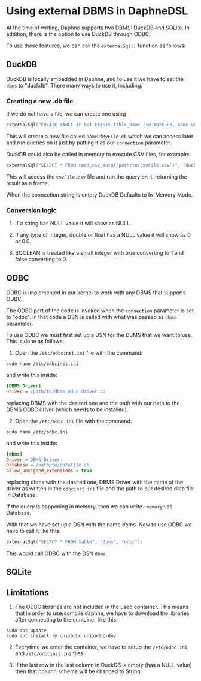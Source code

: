 <!--
Copyright 2021 The DAPHNE Consortium

Licensed under the Apache License, Version 2.0 (the "License");
you may not use this file except in compliance with the License.
You may obtain a copy of the License at

    http://www.apache.org/licenses/LICENSE-2.0

Unless required by applicable law or agreed to in writing, software
distributed under the License is distributed on an "AS IS" BASIS,
WITHOUT WARRANTIES OR CONDITIONS OF ANY KIND, either express or implied.
See the License for the specific language governing permissions and
limitations under the License.
-->

# Using external DBMS in DaphneDSL

At the time of writing, Daphne supports two DBMS: DuckDB and SQLite. In addition, there is the option to use DuckDB through ODBC.

To use these features, we can call the `externalSql()` function as follows:

## DuckDB

DuckDB is locally embedded in Daphne, and to use it we have to set the `dbms` to "duckdb". There many ways to use it, including:

### Creating a new .db file

If we do not have a file, we can create one using 

```cpp
externalSql("CREATE TABLE IF NOT EXISTS table_name (id INTEGER, name VARCHAR);", "duckdb", "nameOfMyFile.db");
```

This will create a new file called `nameOfMyFile.db` which we can access later and run queries on it just by putting it as our `connection` parameter.

DuckDB could also be called in memory to execute CSV files, for example:

```cpp
externalSql("SELECT * FROM read_csv_auto('path/to/csvFile.csv')", "duckdb", ":memory:");
```

This will access the `csvFile.csv` file and run the query on it, returning the result as a frame. 

When the connection string is empty DuckDB Defaults to In-Memory Mode.

### Conversion logic

1. If a string has NULL value it will show as NULL.

2. If any type of integer, double or float has a NULL value it will show as 0 or 0.0.

3. BOOLEAN is treated like a small integer with true converting to 1 and false converting to 0.

## ODBC

ODBC is implemented in our kernel to work with any DBMS that supports ODBC. 

The ODBC part of the code is invoked when the `connection` parameter is set to "odbc". In that code a DSN is called with what was passed as `dbms` parameter. 

To use ODBC we must first set up a DSN for the DBMS that we want to use. This is done as follows:

1. Open the `/etc/odbcinst.ini` file  with the command:

```ubuntu
sudo nano /etc/odbcinst.ini
```

and write this inside: 

```ini
[DBMS Driver]
Driver = /path/to/dbms_odbc_driver.so
```

replacing DBMS with the desired one and the path with our path to the DBMS ODBC driver (which needs to be installed).

2. Open the `/etc/odbc.ini` file  with the command:

```ubuntu
sudo nano /etc/odbc.ini
```

and write this inside: 

```ini
[dbms]
Driver = DBMS Driver
Database = /path/to/dataFile.db
allow_unsigned_extensions = true
```

replacing dbms with the desired one, DBMS Driver with the name of the driver as written in the `odbcinst.ini` file and the path to our desired data file in Database. 

If the query is happening in memory, then we can write `:memory:` as Database. 

With that we have set up a DSN with the name dbms. Now to use ODBC we have to call it like this:

```cpp
externalSql("SELECT * FROM table", "dbms", "odbc");
```

This would call ODBC with the DSN `dbms`.

## SQLite


## Limitations

1. The ODBC libraries are not included in the used container. This means that in order to use/compile daphne, we have to download the libraries after connecting to the container like this: 

```ubuntu
sudo apt update
sudo apt install -y unixodbc unixodbc-dev
```

2. Everytime we enter the container, we have to setup the `/etc/odbc.ini` and `/etc/odbcinst.ini` files.

3. If the last row in the last column in DuckDB is empty (has a NULL value) then that column schema will be changed to String.